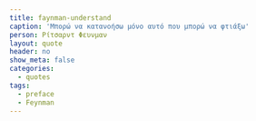 ```yaml
---
title: faynman-understand
caption: 'Μπορώ να κατανοήσω μόνο αυτό που μπορώ να φτιάξω'
person: Ρίτσαρντ Φευνμαν
layout: quote
header: no
show_meta: false
categories:
  - quotes
tags:
  - preface
  - Feynman
---
```

